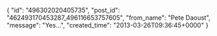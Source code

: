  {
   "id": "496302020405735",
   "post_id": "462493170453287_496116653757605",
   "from_name": "Pete Daoust",
   "message": "Yes...",
   "created_time": "2013-03-26T09:36:45+0000"
 }
